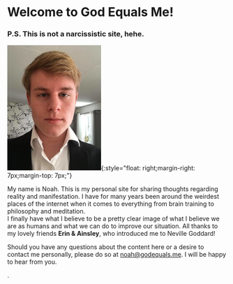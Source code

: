 # Welcome to God Equals Me!
### P.S. This is not a narcissistic site, hehe.
![Me, Noah](https://raw.githubusercontent.com/godequalsme/godequalsme.github.io/master/82866833_634219077323845_68143.jpg){:style="float: right;margin-right: 7px;margin-top: 7px;"}

My name is Noah.  This is my personal site for sharing thoughts regarding reality and manifestation.  I have for many years been around the weirdest places of the internet when it comes to everything from brain training to philosophy and meditation.  
I finally have what I believe to be a pretty clear image of what
I believe we are as humans and what we can do to improve our situation.  All thanks to my lovely friends **Erin & Ainsley**, who introduced me to Neville Goddard!

Should you have any questions about the content here or a desire to contact me personally, please do so at noah@godequals.me.  I will be happy to hear from you.






.
